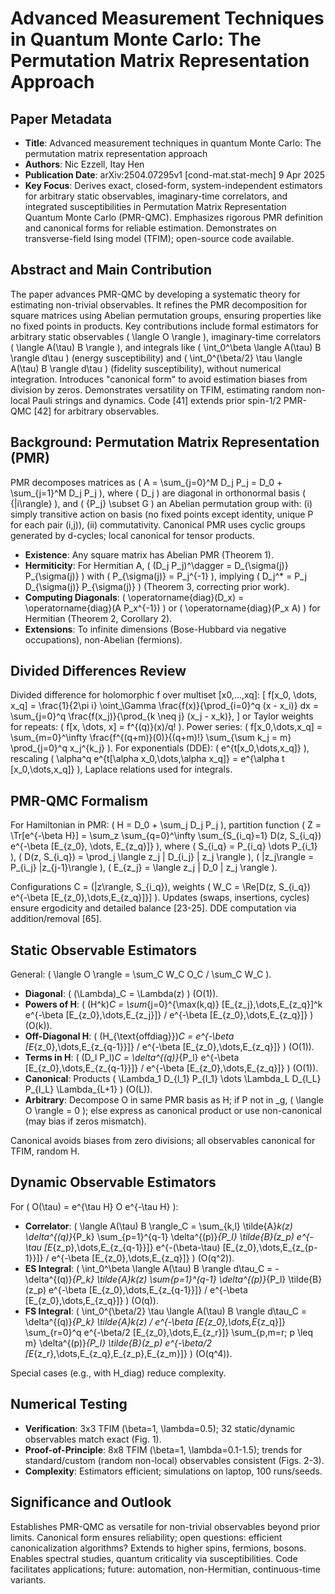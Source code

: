 # Advanced Measurement Techniques in Quantum Monte Carlo: The Permutation Matrix Representation Approach

## Paper Metadata
- **Title**: Advanced measurement techniques in quantum Monte Carlo: The permutation matrix representation approach
- **Authors**: Nic Ezzell, Itay Hen
- **Publication Date**: arXiv:2504.07295v1 [cond-mat.stat-mech] 9 Apr 2025
- **Key Focus**: Derives exact, closed-form, system-independent estimators for arbitrary static observables, imaginary-time correlators, and integrated susceptibilities in Permutation Matrix Representation Quantum Monte Carlo (PMR-QMC). Emphasizes rigorous PMR definition and canonical forms for reliable estimation. Demonstrates on transverse-field Ising model (TFIM); open-source code available.

## Abstract and Main Contribution
The paper advances PMR-QMC by developing a systematic theory for estimating non-trivial observables. It refines the PMR decomposition for square matrices using Abelian permutation groups, ensuring properties like no fixed points in products. Key contributions include formal estimators for arbitrary static observables \( \langle O \rangle \), imaginary-time correlators \( \langle A(\tau) B \rangle \), and integrals like \( \int_0^\beta \langle A(\tau) B \rangle d\tau \) (energy susceptibility) and \( \int_0^{\beta/2} \tau \langle A(\tau) B \rangle d\tau \) (fidelity susceptibility), without numerical integration. Introduces "canonical form" to avoid estimation biases from division by zeros. Demonstrates versatility on TFIM, estimating random non-local Pauli strings and dynamics. Code [41] extends prior spin-1/2 PMR-QMC [42] for arbitrary observables.

## Background: Permutation Matrix Representation (PMR)
PMR decomposes matrices as \( A = \sum_{j=0}^M D_j P_j = D_0 + \sum_{j=1}^M D_j P_j \), where \( D_j \) are diagonal in orthonormal basis \( \{|i\rangle\} \), and \( \{P_j\} \subset G \) an Abelian permutation group with: (i) simply transitive action on basis (no fixed points except identity, unique P for each pair (i,j)), (ii) commutativity. Canonical PMR uses cyclic groups generated by d-cycles; local canonical for tensor products.

- **Existence**: Any square matrix has Abelian PMR (Theorem 1).
- **Hermiticity**: For Hermitian A, \( (D_j P_j)^\dagger = D_{\sigma(j)} P_{\sigma(j)} \) with \( P_{\sigma(j)} = P_j^{-1} \), implying \( D_j^* = P_j D_{\sigma(j)} P_{\sigma(j)} \) (Theorem 3, correcting prior work).
- **Computing Diagonals**: \( \operatorname{diag}(D_x) = \operatorname{diag}(A P_x^{-1}) \) or \( \operatorname{diag}(P_x A) \) for Hermitian (Theorem 2, Corollary 2).
- **Extensions**: To infinite dimensions (Bose-Hubbard via negative occupations), non-Abelian (fermions).

## Divided Differences Review
Divided difference for holomorphic f over multiset [x0,...,xq]:
\[
f[x_0, \dots, x_q] = \frac{1}{2\pi i} \oint_\Gamma \frac{f(x)}{\prod_{i=0}^q (x - x_i)} dx = \sum_{j=0}^q \frac{f(x_j)}{\prod_{k \neq j} (x_j - x_k)},
\]
or Taylor weights for repeats: \( f[x, \dots, x] = f^{(q)}(x)/q! \). Power series: \( f[x_0,\dots,x_q] = \sum_{m=0}^\infty \frac{f^{(q+m)}(0)}{(q+m)!} \sum_{\sum k_j = m} \prod_{j=0}^q x_j^{k_j} \). For exponentials (DDE): \( e^{t[x_0,\dots,x_q]} \), rescaling \( \alpha^q e^{t[\alpha x_0,\dots,\alpha x_q]} = e^{\alpha t [x_0,\dots,x_q]} \), Laplace relations used for integrals.

## PMR-QMC Formalism
For Hamiltonian in PMR: \( H = D_0 + \sum_j D_j P_j \), partition function \( Z = \Tr[e^{-\beta H}] = \sum_z \sum_{q=0}^\infty \sum_{S_{i_q}=1} D(z, S_{i_q}) e^{-\beta [E_{z_0}, \dots, E_{z_q}]} \), where \( S_{i_q} = P_{i_q} \dots P_{i_1} \), \( D(z, S_{i_q}) = \prod_j \langle z_j | D_{i_j} | z_j \rangle \), \( |z_j\rangle = P_{i_j} |z_{j-1}\rangle \), \( E_{z_j} = \langle z_j | D_0 | z_j \rangle \).

Configurations C = (|z\rangle, S_{i_q}), weights \( W_C = \Re[D(z, S_{i_q}) e^{-\beta [E_{z_0},\dots,E_{z_q}]}] \). Updates (swaps, insertions, cycles) ensure ergodicity and detailed balance [23-25]. DDE computation via addition/removal [65].

## Static Observable Estimators
General: \( \langle O \rangle = \sum_C W_C O_C / \sum_C W_C \).

- **Diagonal**: \( (\Lambda)_C = \Lambda(z) \) (O(1)).
- **Powers of H**: \( (H^k)_C = \sum_{j=0}^{\max(k,q)} [E_{z_j},\dots,E_{z_q}]^k e^{-\beta [E_{z_0},\dots,E_{z_j}]} / e^{-\beta [E_{z_0},\dots,E_{z_q}]} \) (O(k)).
- **Off-Diagonal H**: \( (H_{\text{offdiag}})_C = e^{-\beta [E_{z_0},\dots,E_{z_{q-1}}]} / e^{-\beta [E_{z_0},\dots,E_{z_q}]} \) (O(1)).
- **Terms in H**: \( (D_l P_l)_C = \delta^{(q)}_{P_l} e^{-\beta [E_{z_0},\dots,E_{z_{q-1}}]} / e^{-\beta [E_{z_0},\dots,E_{z_q}]} \) (O(1)).
- **Canonical**: Products \( \Lambda_1 D_{l_1} P_{l_1} \dots \Lambda_L D_{l_L} P_{l_L} \Lambda_{L+1} \) (O(L)).
- **Arbitrary**: Decompose O in same PMR basis as H; if P not in <SH>_g, \( \langle O \rangle = 0 \); else express as canonical product or use non-canonical (may bias if zeros mismatch).

Canonical avoids biases from zero divisions; all observables canonical for TFIM, random H.

## Dynamic Observable Estimators
For \( O(\tau) = e^{\tau H} O e^{-\tau H} \):

- **Correlator**: \( \langle A(\tau) B \rangle_C = \sum_{k,l} \tilde{A}_k(z) \delta^{(q)}_{P_k} \sum_{p=1}^{q-1} \delta^{(p)}_{P_l} \tilde{B}(z_p) e^{-\tau [E_{z_p},\dots,E_{z_{q-1}}]} e^{-(\beta-\tau) [E_{z_0},\dots,E_{z_{p-1}}]} / e^{-\beta [E_{z_0},\dots,E_{z_q}]} \) (O(q^2)).
- **ES Integral**: \( \int_0^\beta \langle A(\tau) B \rangle d\tau_C = - \delta^{(q)}_{P_k} \tilde{A}_k(z) \sum_{p=1}^{q-1} \delta^{(p)}_{P_l} \tilde{B}(z_p) e^{-\beta [E_{z_0},\dots,E_{z_{q-1}}]} / e^{-\beta [E_{z_0},\dots,E_{z_q}]} \) (O(q)).
- **FS Integral**: \( \int_0^{\beta/2} \tau \langle A(\tau) B \rangle d\tau_C = \delta^{(q)}_{P_k} \tilde{A}_k(z) / e^{-\beta [E_{z_0},\dots,E_{z_q}]} \sum_{r=0}^q e^{-\beta/2 [E_{z_0},\dots,E_{z_r}]} \sum_{p,m=r; p \leq m} \delta^{(p)}_{P_l} \tilde{B}(z_p) e^{-\beta/2 [E_{z_r},\dots,E_{z_q},E_{z_p},E_{z_m}]} \) (O(q^4)).

Special cases (e.g., with H_diag) reduce complexity.

## Numerical Testing
- **Verification**: 3x3 TFIM (\beta=1, \lambda=0.5); 32 static/dynamic observables match exact (Fig. 1).
- **Proof-of-Principle**: 8x8 TFIM (\beta=1, \lambda=0.1-1.5); trends for standard/custom (random non-local) observables consistent (Figs. 2-3).
- **Complexity**: Estimators efficient; simulations on laptop, 100 runs/seeds.

## Significance and Outlook
Establishes PMR-QMC as versatile for non-trivial observables beyond prior limits. Canonical form ensures reliability; open questions: efficient canonicalization algorithms? Extends to higher spins, fermions, bosons. Enables spectral studies, quantum criticality via susceptibilities. Code facilitates applications; future: automation, non-Hermitian, continuous-time variants.